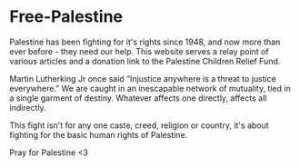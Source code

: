 # Free-Palestine
Palestine has been fighting for it's rights since 1948, and now more than ever before - they need our help. This website serves a relay point of various articles and a donation link to the Palestine Children Relief Fund.

Martin Lutherking Jr once said “Injustice anywhere is a threat to justice everywhere.”
We are caught in an inescapable network of mutuality, tied in a single garment of destiny. Whatever affects one directly, affects all indirectly.

This fight isn't for any one caste, creed, religion or country, it's about fighting for the basic human rights of Palestine.

Pray for Palestine <3
